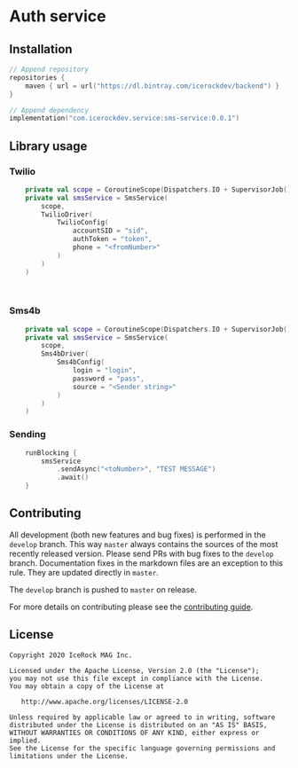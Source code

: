 # Auth service

## Installation
````kotlin
// Append repository
repositories {
    maven { url = url("https://dl.bintray.com/icerockdev/backend") }
}

// Append dependency
implementation("com.icerockdev.service:sms-service:0.0.1")
````

## Library usage

### Twilio
````kotlin
    private val scope = CoroutineScope(Dispatchers.IO + SupervisorJob())
    private val smsService = SmsService(
        scope,
        TwilioDriver(
            TwilioConfig(
                accountSID = "sid",
                authToken = "token",
                phone = "<fromNumber>"
            )
        )
    )

    
````

### Sms4b
````kotlin
    private val scope = CoroutineScope(Dispatchers.IO + SupervisorJob())
    private val smsService = SmsService(
        scope,
        Sms4bDriver(
            Sms4bConfig(
                login = "login",
                password = "pass",
                source = "<Sender string>"
            )
        )
    )
````

### Sending
````kotlin
    runBlocking {
        smsService
            .sendAsync("<toNumber>", "TEST MESSAGE")
            .await()
    }
````
 
## Contributing
All development (both new features and bug fixes) is performed in the `develop` branch. This way `master` always contains the sources of the most recently released version. Please send PRs with bug fixes to the `develop` branch. Documentation fixes in the markdown files are an exception to this rule. They are updated directly in `master`.

The `develop` branch is pushed to `master` on release.

For more details on contributing please see the [contributing guide](CONTRIBUTING.md).

## License
        
    Copyright 2020 IceRock MAG Inc.
    
    Licensed under the Apache License, Version 2.0 (the "License");
    you may not use this file except in compliance with the License.
    You may obtain a copy of the License at
    
       http://www.apache.org/licenses/LICENSE-2.0
    
    Unless required by applicable law or agreed to in writing, software
    distributed under the License is distributed on an "AS IS" BASIS,
    WITHOUT WARRANTIES OR CONDITIONS OF ANY KIND, either express or implied.
    See the License for the specific language governing permissions and
    limitations under the License.